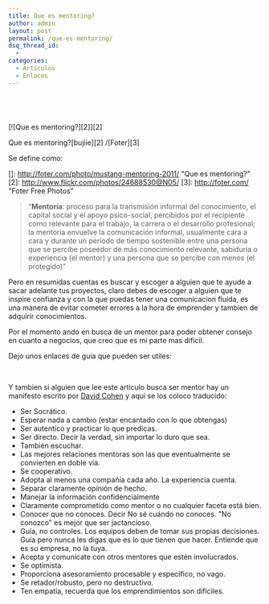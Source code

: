 ```yaml
---
title: Que es mentoring?
author: admin
layout: post
permalink: /que-es-mentoring/
dsq_thread_id:
  - 
categories:
  - Artículos
  - Enlaces
---
```

# 

 

[![Que es mentoring?][2]][2]

Que es mentoring?[bujiie][2] /[Foter][3]

Se define como:

 []: http://foter.com/photo/mustang-mentoring-2011/ "Que es mentoring?"
 [2]: http://www.flickr.com/photos/24688530@N05/
 [3]: http://foter.com/ "Foter Free Photos"

> “**Mentoría**: proceso para la transmisión informal del conocimiento, el capital social y el apoyo psico-social, percibidos por el recipiente como relevante para el trabajo, la carrera o el desarrollo profesional; la mentoría envuelve la comunicación informal, usualmente cara a cara y durante un período de tiempo sostenible entre una persona que se percibe poseedor de más conocimiento relevante, sabiduría o experiencia (el mentor) y una persona que se percibe con menos (el protegido)”

Pero en resumidas cuentas es buscar y escoger a alguien que te ayude a sacar adelante tus proyectos, claro debes de escoger a alguien que te inspire confianza y con la que puedas tener una comunicacion fluida, es una manera de evitar cometer errores a la hora de emprender y tambien de adquirir conocimientos.

Por el momento ando en busca de un mentor para poder obtener consejo en cuanto a negocios, que creo que es mi parte mas dificil.

Dejo unos enlaces de guia que pueden ser utiles:



 

Y tambien si alguien que lee este articulo busca ser mentor hay un manifesto escrito por [David Cohen][4] y aqui se los coloco traducido:

 [4]: http://www.davidgcohen.com/2011/08/28/the-mentor-manifesto/

*   Ser Socrático.
*   Esperar nada a cambio (estar encantado con lo que obtengas)
*   Ser autentico y practicar lo que predicas.
*   Ser directo. Decir la verdad, sin importar lo duro que sea.
*   También escuchar.
*   Las mejores relaciones mentoras son las que eventualmente se convierten en doble vía.
*   Se cooperativo.
*   Adopta al menos una compañía cada año. La experiencia cuenta.
*   Separar claramente opinión de hecho.
*   Manejar la información confidencialmente
*   Claramente comprometido como mentor o no cualquier faceta está bien.
*   Conocer que no conoces. Decir No sé cuándo no conoces. "No conozco" es mejor que ser jactancioso.
*   Guía, no controles. Los equipos deben de tomar sus propias decisiones. Guía pero nunca les digas que es lo que tienen que hacer. Entiende que es su empresa, no la tuya.
*   Acepta y comunícate con otros mentores que estén involucrados.
*   Se optimista.
*   Proporciona asesoramiento procesable y especifico, no vago.
*   Se retador/robusto, pero no destructivo.
*   Ten empatía, recuerda que los emprendimientos son difíciles.

 